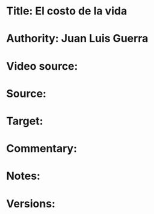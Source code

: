 # Title: El costo de la vida

# Authority: Juan Luis Guerra

# Video source: 

# Source:

# Target:  

# Commentary:  

# Notes:  

# Versions:  